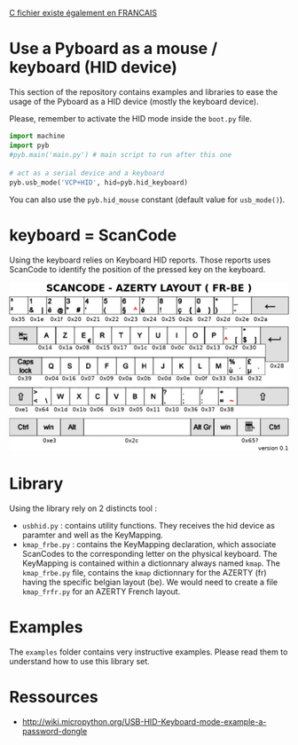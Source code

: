 [C fichier existe également en FRANCAIS](readme.md)

# Use a Pyboard as a mouse / keyboard (HID device)

This section of the repository contains examples and libraries to ease the usage of the Pyboard as a HID device (mostly the keyboard device).

Please, remember to activate the HID mode inside the `boot.py` file.

``` python
import machine
import pyb
#pyb.main('main.py') # main script to run after this one

# act as a serial device and a keyboard
pyb.usb_mode('VCP+HID', hid=pyb.hid_keyboard)
```

You can also use the `pyb.hid_mouse` constant (default value for `usb_mode()`).

# keyboard = ScanCode
Using the keyboard relies on Keyboard HID reports. Those reports uses ScanCode to identify the position of the pressed key on the keyboard.

![Keyboard ScanCode for AZERTY FR-BE](docs/_static/scancode-azerty-frbe.jpg)

# Library

Using the library rely on 2 distincts tool :
* `usbhid.py` : contains utility functions. They receives the hid device as paramter and well as the KeyMapping.
* `kmap_frbe.py` : contains the KeyMapping declaration, which associate ScanCodes to the corresponding letter on the physical keyboard. The KeyMapping is contained within a dictionnary always named `kmap`. The `kmap_frbe.py` file, contains the `kmap` dictionnary for the AZERTY (fr) having the specific belgian layout (be). We would need to create a file `kmap_frfr.py` for an AZERTY French layout.

# Examples

The `examples` folder contains very instructive examples. Please read them to understand how to use this library set.

# Ressources
* http://wiki.micropython.org/USB-HID-Keyboard-mode-example-a-password-dongle
